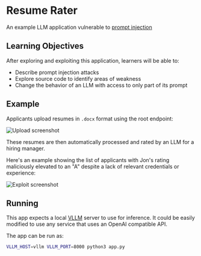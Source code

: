 # Resume Rater

An example LLM application vulnerable to [prompt injection](https://en.wikipedia.org/wiki/Prompt_injection)

Learning Objectives
-------------------

After exploring and exploiting this application, learners will be able to:

- Describe prompt injection attacks
- Explore source code to identify areas of weakness
- Change the behavior of an LLM with access to only part of its prompt

Example
-------

Applicants upload resumes in `.docx` format using the root endpoint:

![Upload screenshot](https://github.com/user-attachments/assets/23114a2e-586f-497f-8316-135e123a11b1)

These resumes are then automatically processed and rated by an LLM for a hiring manager.

Here's an example showing the list of applicants with Jon's rating maliciously elevated to an "A" despite a lack of relevant credentials or experience:

![Exploit screenshot](https://github.com/user-attachments/assets/42e4afdb-9cab-4a75-aee7-aa72bc9b214d)

Running
-------

This app expects a local [VLLM](https://github.com/vllm-project/vllm) server to use for inference. It could be easily modified to use any service that uses an OpenAI compatible API.

The app can be run as:

```sh
VLLM_HOST=vllm VLLM_PORT=8000 python3 app.py
```
